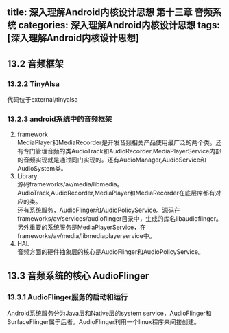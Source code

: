 title: 深入理解Android内核设计思想 第十三章 音频系统
categories: 深入理解Android内核设计思想
tags: [深入理解Android内核设计思想]
---

## 13.2 音频框架
### 13.2.2 TinyAlsa
代码位于external/tinyalsa
### 13.2.3 android系统中的音频框架
2. framework   
MediaPlayer和MediaRecorder是开发音频相关产品使用最广泛的两个类。还有专门管理音频的类AudioTrack和AudioRecorder,MediaPlayerService内部的音频实现就是通过同门实现的。还有AudioManager,AudioService和AudioSystem类。
3. Library   
源码frameworks/av/media/libmedia。AudioTrack,AudioRecorder,MediaPlayer和MediaRecorder在底层库都有对应的类。   
还有系统服务，AudioFlinger和AudioPolicyService。源码在frameworks/av/services/audioflinger目录中，生成的库名libaudioflinger。   
另外重要的系统服务是MediaPlayerService，在frameworks/av/media/libmediaplayerservice中。
4. HAL   
音频方面的硬件抽象层的核心是AudioFlinger和AudioPolicyService。

## 13.3 音频系统的核心 AudioFlinger
### 13.3.1 AudioFlinger服务的启动和运行
Android系统服务分为Java层和Native层的system service，AudioFlinger和SurfaceFlinger属于后者。AudioFlinger利用一个linux程序来间接创建。